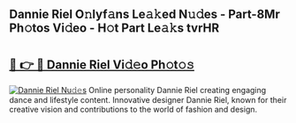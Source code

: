 ## Dannie Riel O𝚗lyf𝚊ns Le𝚊𝚔ed N𝚞𝚍es - Part-8Mr Ph𝚘tos Vi𝚍eo - H𝚘t Part Le𝚊𝚔s tvrHR

# <h2><a href="http://hf91ep.feru.top/?c=Dannie+Riel">🔗 👉 🔴 Dannie Riel Vi𝚍𝚎o Ph𝚘t𝚘𝚜</a></h2>

[![Dannie Riel Nu𝚍𝚎s](https://i.imgur.com/0TWrTi3.gif)](http://hf91ep.feru.top/?c=Dannie+Riel)
Online personality Dannie Riel creating engaging dance and lifestyle content. Innovative designer Dannie Riel, known for their creative vision and contributions to the world of fashion and design. 
